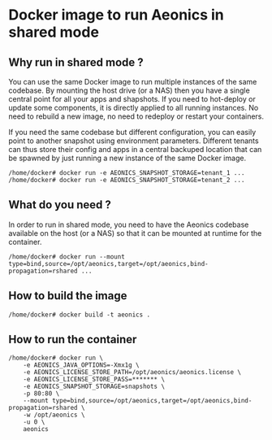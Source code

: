 # Docker image to run Aeonics in shared mode

## Why run in shared mode ?

You can use the same Docker image to run multiple instances of the same codebase.
By mounting the host drive (or a NAS) then you have a single central point for all your
apps and shapshots. If you need to hot-deploy or update some components, it is directly applied to
all running instances. No need to rebuild a new image, no need to redeploy or restart your containers.

If you need the same codebase but different configuration, you can easily point to another snapshot using
environment parameters. Different tenants can thus store their config and apps in a central backuped location
that can be spawned by just running a new instance of the same Docker image.

```
/home/docker# docker run -e AEONICS_SNAPSHOT_STORAGE=tenant_1 ...
/home/docker# docker run -e AEONICS_SNAPSHOT_STORAGE=tenant_2 ...
```

## What do you need ?

In order to run in shared mode, you need to have the Aeonics codebase available on the host (or a NAS) so that
it can be mounted at runtime for the container.

```
/home/docker# docker run --mount type=bind,source=/opt/aeonics,target=/opt/aeonics,bind-propagation=rshared ...
```

## How to build the image

```
/home/docker# docker build -t aeonics .
```

## How to run the container

```
/home/docker# docker run \
    -e AEONICS_JAVA_OPTIONS=-Xmx1g \
    -e AEONICS_LICENSE_STORE_PATH=/opt/aeonics/aeonics.license \
    -e AEONICS_LICENSE_STORE_PASS=******* \
    -e AEONICS_SNAPSHOT_STORAGE=snapshots \
    -p 80:80 \
    --mount type=bind,source=/opt/aeonics,target=/opt/aeonics,bind-propagation=rshared \
    -w /opt/aeonics \
    -u 0 \
    aeonics
```